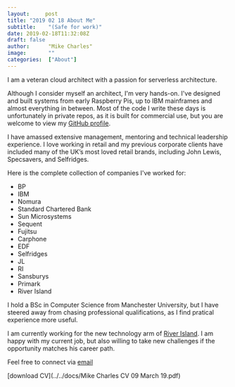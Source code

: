 ```yaml
---
layout:		post
title: "2019 02 18 About Me"
subtitle:    "(Safe for work)"
date: 2019-02-18T11:32:08Z
draft: false
author:      "Mike Charles"
image:       ""
categories:  ["About"]
---
```


I am a veteran cloud architect with a passion for serverless architecture.

Although I consider myself an architect, I'm very hands-on. I've designed and built systems from early Raspberry Pis, up to IBM mainframes and almost everything in between. Most of the code I write these days is unfortunately in private repos, as it is built for commercial use, but you are welcome to view my [GitHub profile](https://github.com/RIMikeC).

I have amassed extensive management, mentoring and technical leadership experience.  I love working in retail and my previous corporate clients have included many of the UK’s most loved retail brands, including John Lewis, Specsavers, and Selfridges.

Here is the complete collection of companies I've worked for:

 - BP
 - IBM
 - Nomura
 - Standard Chartered Bank
 - Sun Microsystems
 - Sequent
 - Fujitsu
 - Carphone
 - EDF
 - Selfridges
 - JL
 - RI
 - Sansburys
 - Primark
 - River Island

I hold a BSc in Computer Science from Manchester University, but I have steered away from chasing professional qualifications, as I find pratical experience more useful.

I am currently working for the new technology arm of [River Island](https://www.ritechstyle.com/). I am happy with my current job, but also willing to take new challenges if the opportunity matches his career path.

Feel free to connect via [email](mailto:serverlesmike@gmail.com)

[download CV](../../docs/Mike Charles CV 09 March 19.pdf)

